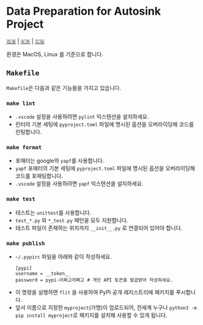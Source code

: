 # Data Preparation for Autosink Project

[🇬🇧](README.md) | [🇰🇷](README.kr.md) | [🇨🇳](README.zh-CN.md)

환경은 MacOS, Linux 를 기준으로 합니다.

## `Makefile`

`Makefile`은 다음과 같은 기능들을 가지고 있습니다.

### `make lint`

- `.vscode` 설정을 사용하려면 `pylint` 익스텐션을 설치하세요.
- 린터의 기본 세팅에 `pyproject.toml` 파일에 명시된 옵션을 오버라이딩해 코드를 린팅합니다.

### `make format`

- 포매터는 google의 `yapf`를 사용합니다.
- `yapf` 포매터의 기본 세팅에 `pyproject.toml` 파일에 명시된 옵션을 오버라이딩해 코드를 포매팅합니다.
- `.vscode` 설정을 사용하려면 `yapf` 익스텐션을 설치하세요.

### `make test`

- 테스트는 `unittest`를 사용합니다.
- `test_*.py` 와 `*_test.py` 패턴을 모두 지원합니다.
- 테스트 파일이 존재하는 위치까지 `__init__.py` 로 연결되어 있어야 합니다.

### `make publish`

- `~/.pypirc` 파일을 아래와 같이 작성하세요.
    ```
    [pypi]
    username = __token__
    password = pypi-어쩌고저쩌고 # 개인 API 토큰을 발급받아 작성하세요.
    ```
- 이 명령을 실행하면 `flit` 을 사용하여 PyPI 공개 레지스트리에 패키지를 푸시합니다.
- 앞서 이름으로 지정한 `myproject`(가명)이 업로드되어, 전세계 누구나 `python3 -m pip install myproject`로 패키지를 설치해 사용할 수 있게 됩니다.
